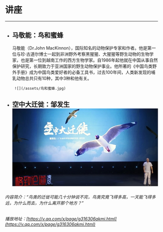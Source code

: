 # 讲座

---

* ## 马敬能：鸟和蜜蜂

  马敬能（Dr.John MacKinnon），国际知名的动物保护专家和作者。他是第一位与珍·古道尔博士一起到非洲野外考察黑猩猩、大猩猩等野生动物的生物学家，也是第一位到越南工作的西方生物学家。自1986年起他就在中国从事自然保护研究，长期致力于亚洲国家的野生动物保护事业。他所著的《中国鸟类野外手册》成为中国鸟类爱好者的必备工具书，过去100年间，人类新发现的哺乳动物总共只有10种，其中3种和他有关。

       ![](/assets/鸟和蜜蜂.jpg)

* ## 空中大迁徙：邹发生![](/assets/空中大迁徙.jpg)

###### 内容简介：“鸟类的迁徙可能几十分钟说不完，鸟类究竟飞得多高，一天能飞得多远，为什么而去，为什么离开那个地方？”

###### 播放地址：[https://v.qq.com/x/page/g316306akmi.html](https://v.qq.com/x/page/g316306akmi.html)



